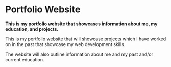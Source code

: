 # Portfolio Website
**This is my portfolio website that showcases information about me, my education, and projects.**

This is my portfolio website that will showcase projects which I have worked on in the past that showcase my web development skills.

The website will also outline information about me and my past and/or current education.

